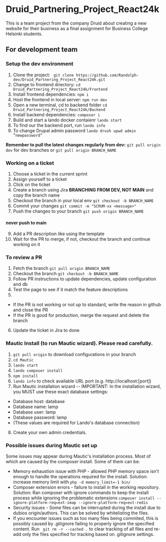 # Druid_Partnering_Project_React24k
This is a team project from the company Druid about creating a new website for their business as a final assignment for Business College Helsinki students.

## For development team

### Setup the dev environment
1. Clone the project: ``` git clone https://github.com/Randolph-dev/Druid_Partnering_Project_React24k.git```
2. Change to frontend directory: ```cd Druid_Partnering_Project_React24k/Frontend```
3. Install frontend dependencies: ```npm i```
4. Host the frontend in local server: ```npm run dev```
5. Open a new terminal, cd to backend folder ```cd Druid_Partnering_Project_React24k/Backend```
6. Install backend dependencies: ```composer i```
7. Build and start a lando docker contaienr ```lando start```
8. To find our the backend port, run ```lando info```
9. To change Drupal admin password ```lando drush upwd admin ”newpassword”```

**Remember to pull the latest changes regularly from dev:** ```git pull origin dev``` for dev branches or ```git pull origin BRANCH_NAME```

### Working on a ticket
1. Choose a ticket in the current sprint
2. Assign yourself to a ticket
3. Click on the ticket
4. Create a branch using Jira **BRANCHING FROM DEV, NOT MAIN** and copy the branch name
5. Checkout the branch in your local env ```git checkout -b BRANCH_NAME```
6. Commit your changes ```git commit -m "SCRUM-xx <message>"```
7. Push the changes to your branch ```git push origin BRANCH_NAME```
#### **never push to main**
9. Add a PR description like using the template
10. Wait for the PR to merge, if not, checkout the branch and continue working on it

### To review a PR
1. Fetch the branch ```git pull origin BRANCH_NAME```
2. Checkout the branch ```git checkout -b BRANCH_NAME```
3. Follow PR instructions to update dependencies, update configuration and db
4. Test the page to see if it match the feature descriptions
5. 
- If the PR is not working or not up to standard, write the reason in github and close the PR
- If the PR is good for production, merge the request and delete the branch
6. Update the ticket in Jira to done

### Mautic Install (to run Mautic wizard). Please read carefully.

1. ```git pull origin``` to download configurations in your branch
2. ```cd Mautic```
3. ```lando start```
4. ```lando composer install```
5. ```npm install```
6. ```lando info``` to check available URL port (e.g. http://localhost:[port])
7. Run Mautic installation wizard
-- IMPORTANT: In the installation wizard, you MUST use these exact database settings:
   
- Database host: database
- Database name: lamp
- Database user: lamp
- Database password: lamp
- (These values are required for Lando's database connection)

8. Create your own admin credentials.

### Possible issues during Mautic set up
Some issues may appear during Mautic's installation process. Most of which are caused by the composer install. Some of them can be:
- Memory exhaustion issue with PHP - allowed PHP memory space isn't enough to handle the operations required for the install. Solution: increase memory limit with ```php -d memory_limit=-1 bin/ ```
- Composer extension errors - failure to install in the working repository. Solution: Ran composer with ignore commands to keep the install process while ignoring the problematic extensions ```composer install --ignore-platform-req=ext-imap --ignore-platform-req=ext-redis```
- Security issues - Some files can be interrupted during the install due to dubios origin/authors. This can be solved by whitelisting the files.
- If you encounter issues such as too many files being commited, this is possibly caused by .gitignore failing to properly ignore the specified content. Run ``` git rm -r --cached .``` to clear tracking of all files and re-add only the files specified for tracking based on .gitignore settings. 
